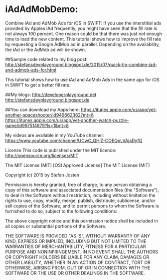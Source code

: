 # iAdAdMobDemo: 

Combine iAd and AdMob Ads for iOS in SWIFT:
If you use the interstitial ads provided by Apples iAd frequently, you might have seen that the fill rate is not always 100 percent. One reason could be that there was just not enough time to load the new content. This tutorial shows how to improve the fill rate by requesting a Google AdMob ad in parallel. Depending on the availability, the iAd or the AdMob ad will be shown.

##Sample code related to my blog post:
http://stefansdevplayground.blogspot.de/2015/07/quick-tip-combine-iad-and-admob-ads-for.html

This tutorial shows how to use iAd and AdMob Ads in the same app for iOS in SWIFT to get a better fill rate.




##My blogs: 
http://developerplayground.net
http://stefansdevplayground.blogspot.de

##You can download my Apps here: 
https://itunes.apple.com/us/app/yet-another-spaceshooter/id949662362?mt=8
https://itunes.apple.com/us/app/yet-another-watch-puzzle-game/id997514879?ls=1&mt=8

My videos are available in my YouTube channel: https://www.youtube.com/channel/UCwC_QHjZ-COEQpLVAjaDyfQ

License
This code is published under the MIT licence: http://opensource.org/licenses/MIT

The MIT License (MIT) [OSI Approved License] The MIT License (MIT)

Copyright (c) 2015 by Stefan Josten

Permission is hereby granted, free of charge, to any person obtaining a copy of this software and associated documentation files (the "Software"), to deal in the Software without restriction, including without limitation the rights to use, copy, modify, merge, publish, distribute, sublicense, and/or sell copies of the Software, and to permit persons to whom the Software is furnished to do so, subject to the following conditions:

The above copyright notice and this permission notice shall be included in all copies or substantial portions of the Software.

THE SOFTWARE IS PROVIDED "AS IS", WITHOUT WARRANTY OF ANY KIND, EXPRESS OR IMPLIED, INCLUDING BUT NOT LIMITED TO THE WARRANTIES OF MERCHANTABILITY, FITNESS FOR A PARTICULAR PURPOSE AND NONINFRINGEMENT. IN NO EVENT SHALL THE AUTHORS OR COPYRIGHT HOLDERS BE LIABLE FOR ANY CLAIM, DAMAGES OR OTHER LIABILITY, WHETHER IN AN ACTION OF CONTRACT, TORT OR OTHERWISE, ARISING FROM, OUT OF OR IN CONNECTION WITH THE SOFTWARE OR THE USE OR OTHER DEALINGS IN THE SOFTWARE.
